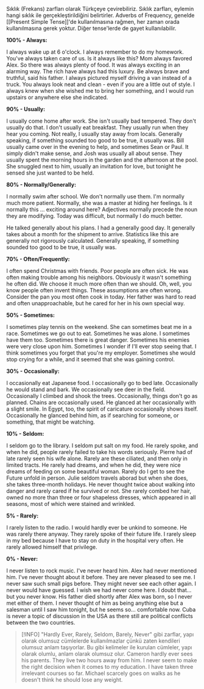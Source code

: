 Sıklık (Frekans) zarfları olarak Türkçeye çevirebiliriz. Sıklık zarfları, eylemin hangi sıklık ile gerçekleştirildiğini belirtirler.
Adverbs of Frequency, genelde [[Present Simple Tense]]'de kullanılmasına rağmen, her zaman orada kullanılmasına gerek yoktur. Diğer tense'lerde de gayet kullanılabilir.

**100% - Always:** 

I always wake up at 6 o'clock.
I always remember to do my homework.
You've always taken care of us.
Is it always like this?
Mom always favored Alex.
So there was always plenty of food.
It was always exciting in an alarming way.
The rich have always had this luxury.
Be always brave and truthful, said his father.
I always pictured myself driving a van instead of a truck.
You always look neat and clean - even if you are a little out of style.
I always knew when she wished me to bring her something, and I would run upstairs or anywhere else she indicated.

**90% - Usually:**

I usually come home after work.
She isn't usually bad tempered.
They don't usually do that.
I don't usually eat breakfast.
They usually run when they hear you coming.
Not really, I usually stay away from locals.
Generally speaking, if something sounded too good to be true, it usually was.
Bill usually came over in the evening to help, and sometimes Sean or Paul.
It simply didn't make sense, and Josh was usually all about sense.
They usually spent the morning hours in the garden and the afternoon at the pool.
She snuggled next to him, usually an invitation for love, but tonight he sensed she just wanted to be held.

**80% - Normally/Generally:**

I normally swim after school.
We don't normally use them.
I'm normally much more patient.
Normally, she was a master at hiding her feelings.
Is it normally this … exciting around here?
Adjectives normally precede the noun they are modifying.
Today was difficult, but normally I do much better.

He talked generally about his plans.
I had a generally good day. 
It generally takes about a month for the shipment to arrive. 
Statistics like this are generally not rigorously calculated.
Generally speaking, if something sounded too good to be true, it usually was.

**70% - Often/Frequently:**

I often spend Christmas with friends.
Poor people are often sick.
He was often making trouble among his neighbors.
Obviously it wasn't something he often did.
We choose it much more often than we should.
Oh, well, you know people often invent things.
These assumptions are often wrong.
Consider the pan you most often cook in today.
Her father was hard to read and often unapproachable, but he cared for her in his own special way.

**50% - Sometimes:**

I sometimes play tennis on the weekend.
She can sometimes beat me in a race.
Sometimes we go out to eat.
Sometimes he was alone.
I sometimes have them too.
Sometimes there is great danger.
Sometimes his enemies were very close upon him.
Sometimes I wonder if I'll ever stop seeing that.
I think sometimes you forget that you're my employer.
Sometimes she would stop crying for a while, and it seemed that she was gaining control.

**30% - Occasionally:**

I occasionally eat Japanese food.
I occasionally go to bed late.
Occasionally he would stand and bark.
We occasionally see deer in the field.
Occasionally I climbed and shook the trees.
Occasionally, things don't go as planned.
Chains are occasionally used.
He glanced at her occasionally with a slight smile.
In Egypt, too, the spirit of caricature occasionally shows itself.
Occasionally he glanced behind him, as if searching for someone, or something, that might be watching.

**10% - Seldom:**

I seldom go to the library.
I seldom put salt on my food.
He rarely spoke, and when he did, people rarely failed to take his words seriously.
Pierre had of late rarely seen his wife alone.
Rarely are these ciliated, and then only in limited tracts.
He rarely had dreams, and when he did, they were nice dreams of feeding on some beautiful woman.
Rarely do I get to see the Future unfold in person.
Julie seldom travels aborad but when she does, she takes three-month holidays. 
He never thought twice about walking into danger and rarely cared if he survived or not.
She rarely combed her hair, owned no more than three or four shapeless dresses, which appeared in all seasons, most of which were stained and wrinkled.

**5% - Rarely:**

I rarely listen to the radio.
I would hardly ever be unkind to someone.
He was rarely there anyway.
They rarely spoke of their future life.
I rarely sleep in my bed because I have to stay on duty in the hospital very often.
He rarely allowed himself that privilege.

**0% - Never:**

I never listen to rock music.
I've never heard him.
Alex had never mentioned him.
I've never thought about it before.
They are never pleased to see me.
I never saw such small pigs before.
They might never see each other again.
I never would have guessed.
I wish we had never come here.
I doubt that... but you never know.
His father died shortly after Alex was born, so I never met either of them.
I never thought of him as being anything else but a salesman until I saw him tonight, but he seems so... comfortable now.
Cuba is never a topic of discussion in the USA as there still are political conflicts between the two countries.

> [!INFO] "Hardly Ever, Rarely, Seldom, Barely, Never" gibi zarflar, yapı olarak olumsuz cümlelerde kullanılmazlar çünkü zaten kendileri olumsuz anlam taşıyorlar. Bu gibi kelimeler ile kurulan cümleler, yapı olarak olumlu, anlam olarak olumsuz olur. 
> Cameron hardly ever sees his parents. They live two hours away from him.
> I never seem to make the right decision when it comes to my education. I have taken three irrelevant courses so far. 
> Michael scarcely goes on walks as he doesn't think he should lose any weight.
